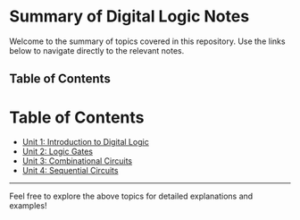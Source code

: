# Summary of Digital Logic Notes  

Welcome to the summary of topics covered in this repository. Use the links below to navigate directly to the relevant notes.  

## Table of Contents  
# Table of Contents  
- [Unit 1: Introduction to Digital Logic](./unit-1.md)  
- [Unit 2: Logic Gates](./unit-2.md)  
- [Unit 3: Combinational Circuits](./unit-3.md)  
- [Unit 4: Sequential Circuits](./Unit%204%20-%20Sequential%20Circuits/.md)

---

Feel free to explore the above topics for detailed explanations and examples!
